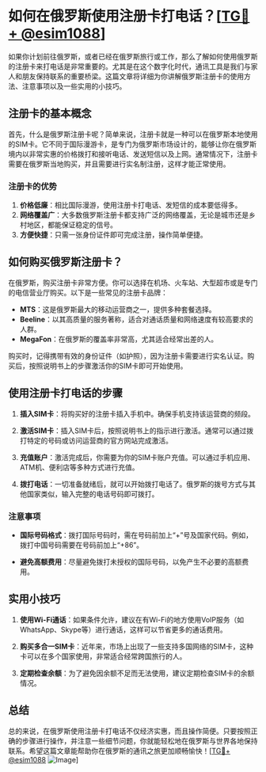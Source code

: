 # 如何在俄罗斯使用注册卡打电话？[[TG💪+ @esim1088](https://t.me/s/esim1088)]

如果你计划前往俄罗斯，或者已经在俄罗斯旅行或工作，那么了解如何使用俄罗斯的注册卡来打电话是非常重要的。尤其是在这个数字化时代，通讯工具是我们与家人和朋友保持联系的重要桥梁。这篇文章将详细为你讲解俄罗斯注册卡的使用方法、注意事项以及一些实用的小技巧。

## 注册卡的基本概念

首先，什么是俄罗斯注册卡呢？简单来说，注册卡就是一种可以在俄罗斯本地使用的SIM卡。它不同于国际漫游卡，是专门为俄罗斯市场设计的，能够让你在俄罗斯境内以非常实惠的价格拨打和接听电话、发送短信以及上网。通常情况下，注册卡需要在俄罗斯当地购买，并且需要进行实名制注册，这样才能正常使用。

### 注册卡的优势

1. **价格低廉**：相比国际漫游，使用注册卡打电话、发短信的成本要低得多。
2. **网络覆盖广**：大多数俄罗斯注册卡都支持广泛的网络覆盖，无论是城市还是乡村地区，都能保证稳定的信号。
3. **方便快捷**：只需一张身份证件即可完成注册，操作简单便捷。

## 如何购买俄罗斯注册卡？

在俄罗斯，购买注册卡非常方便。你可以选择在机场、火车站、大型超市或是专门的电信营业厅购买。以下是一些常见的注册卡品牌：

- **MTS**：这是俄罗斯最大的移动运营商之一，提供多种套餐选择。
- **Beeline**：以其高质量的服务著称，适合对通话质量和网络速度有较高要求的人群。
- **MegaFon**：在俄罗斯的覆盖率非常高，尤其适合经常出差的人。

购买时，记得携带有效的身份证件（如护照），因为注册卡需要进行实名认证。购买后，按照说明书上的步骤激活你的SIM卡即可开始使用。

## 使用注册卡打电话的步骤

1. **插入SIM卡**：将购买好的注册卡插入手机中。确保手机支持该运营商的频段。
   
2. **激活SIM卡**：插入SIM卡后，按照说明书上的指示进行激活。通常可以通过拨打特定的号码或访问运营商的官方网站完成激活。

3. **充值账户**：激活完成后，你需要为你的SIM卡账户充值。可以通过手机应用、ATM机、便利店等多种方式进行充值。

4. **拨打电话**：一切准备就绪后，就可以开始拨打电话了。俄罗斯的拨号方式与其他国家类似，输入完整的电话号码即可拨打。

### 注意事项

- **国际号码格式**：拨打国际号码时，需在号码前加上“+”号及国家代码。例如，拨打中国号码需要在号码前加上“+86”。
  
- **避免高额费用**：尽量避免拨打未授权的国际号码，以免产生不必要的高额费用。

## 实用小技巧

1. **使用Wi-Fi通话**：如果条件允许，建议在有Wi-Fi的地方使用VoIP服务（如WhatsApp、Skype等）进行通话，这样可以节省更多的通话费用。

2. **购买多合一SIM卡**：近年来，市场上出现了一些支持多国网络的SIM卡，这种卡可以在多个国家使用，非常适合经常跨国旅行的人。

3. **定期检查余额**：为了避免因余额不足而无法使用，建议定期检查SIM卡的余额情况。

## 总结

总的来说，在俄罗斯使用注册卡打电话不仅经济实惠，而且操作简便。只要按照正确的步骤进行操作，并注意一些细节问题，你就能轻松地在俄罗斯与世界各地保持联系。希望这篇文章能帮助你在俄罗斯的通讯之旅更加顺畅愉快！[[TG💪+ @esim1088](https://t.me/s/esim1088) ![Image](https://i.postimg.cc/4NQfJmqS/Snipaste-2025-05-13-00-14-12.png)]